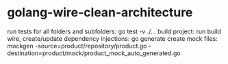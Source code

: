 # golang-wire-clean-architecture

run tests for all folders and subfolders: 
    go test -v ./...
build project: 
    run build
wire, create/update dependency injections: 
    go generate
create mock files: 
    mockgen -source=product/repository/product.go -destination=product/mock/product_mock_auto_generated.go